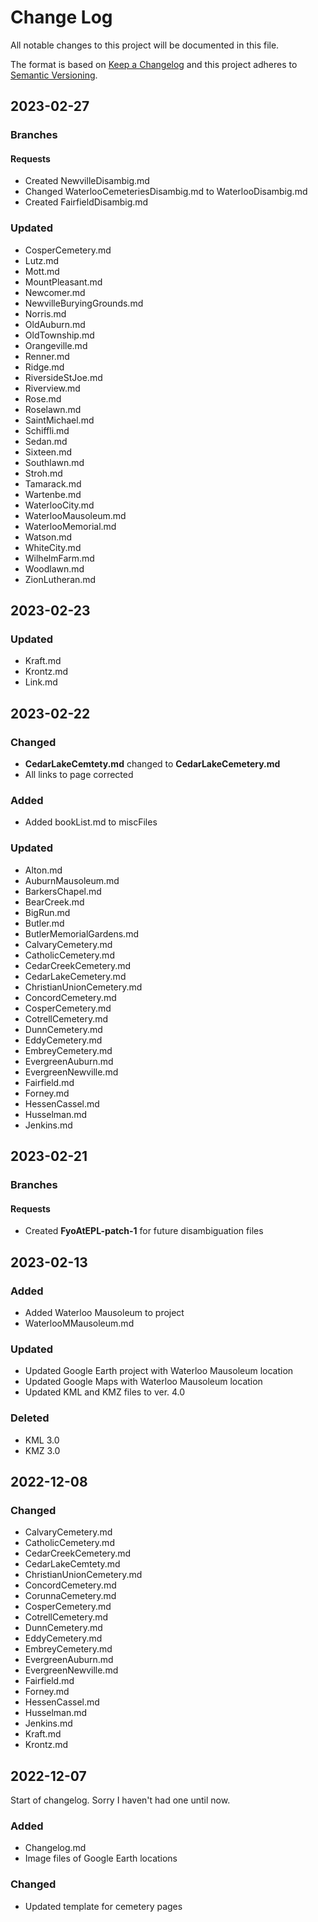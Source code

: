 
# Change Log
All notable changes to this project will be documented in this file.
 
The format is based on [Keep a Changelog](http://keepachangelog.com/)
and this project adheres to [Semantic Versioning](http://semver.org/).

## 2023-02-27

### Branches
#### Requests
- Created NewvilleDisambig.md
- Changed WaterlooCemeteriesDisambig.md to WaterlooDisambig.md
- Created FairfieldDisambig.md

### Updated
- CosperCemetery.md
- Lutz.md
- Mott.md
- MountPleasant.md
- Newcomer.md
- NewvilleBuryingGrounds.md
- Norris.md
- OldAuburn.md
- OldTownship.md
- Orangeville.md
- Renner.md
- Ridge.md
- RiversideStJoe.md
- Riverview.md
- Rose.md
- Roselawn.md
- SaintMichael.md
- Schiffli.md
- Sedan.md
- Sixteen.md
- Southlawn.md
- Stroh.md
- Tamarack.md
- Wartenbe.md
- WaterlooCity.md
- WaterlooMausoleum.md
- WaterlooMemorial.md
- Watson.md
- WhiteCity.md
- WilhelmFarm.md
- Woodlawn.md
- ZionLutheran.md

## 2023-02-23

### Updated
- Kraft.md
- Krontz.md
- Link.md

## 2023-02-22

### Changed
- **CedarLakeCemtety.md** changed to **CedarLakeCemetery.md**
 - All links to page corrected 

### Added
- Added bookList.md to miscFiles

### Updated
- Alton.md
- AuburnMausoleum.md
- BarkersChapel.md
- BearCreek.md
- BigRun.md
- Butler.md
- ButlerMemorialGardens.md
- CalvaryCemetery.md
- CatholicCemetery.md
- CedarCreekCemetery.md
- CedarLakeCemetery.md
- ChristianUnionCemetery.md
- ConcordCemetery.md
- CosperCemetery.md
- CotrellCemetery.md
- DunnCemetery.md
- EddyCemetery.md
- EmbreyCemetery.md
- EvergreenAuburn.md
- EvergreenNewville.md
- Fairfield.md
- Forney.md
- HessenCassel.md
- Husselman.md
- Jenkins.md

## 2023-02-21

### Branches
#### Requests
- Created **FyoAtEPL-patch-1** for future disambiguation files

## 2023-02-13

### Added
- Added Waterloo Mausoleum to project
- WaterlooMMausoleum.md

### Updated
- Updated Google Earth project with Waterloo Mausoleum location
- Updated Google Maps with Waterloo Mausoleum location
- Updated KML and KMZ files to ver. 4.0

### Deleted
- KML 3.0
- KMZ 3.0

## 2022-12-08

### Changed
- CalvaryCemetery.md
- CatholicCemetery.md
- CedarCreekCemetery.md
- CedarLakeCemtety.md
- ChristianUnionCemetery.md
- ConcordCemetery.md
- CorunnaCemetery.md
- CosperCemetery.md
- CotrellCemetery.md
- DunnCemetery.md
- EddyCemetery.md
- EmbreyCemetery.md
- EvergreenAuburn.md
- EvergreenNewville.md
- Fairfield.md
- Forney.md
- HessenCassel.md
- Husselman.md
- Jenkins.md
- Kraft.md
- Krontz.md

## 2022-12-07
 
Start of changelog. Sorry I haven't had one until now.
 
### Added
- Changelog.md
- Image files of Google Earth locations
 
### Changed
 - Updated template for cemetery pages
